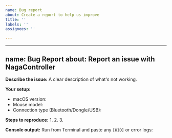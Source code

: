 ```yaml
---
name: Bug report
about: Create a report to help us improve
title: ''
labels: ''
assignees: ''

---
```


---
name: Bug Report
about: Report an issue with NagaController
---

**Describe the issue:**
A clear description of what's not working.

**Your setup:**
- macOS version:
- Mouse model:
- Connection type (Bluetooth/Dongle/USB):

**Steps to reproduce:**
1. 
2. 
3. 

**Console output:**
Run from Terminal and paste any `[HID]` or error logs:
